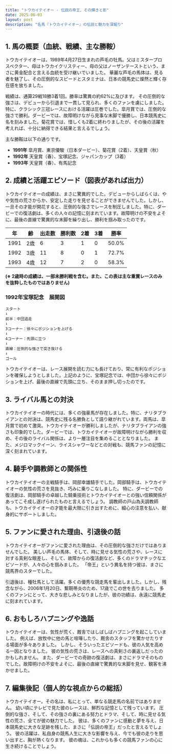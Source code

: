 ```yaml
---
title: "トウカイテイオー - 伝説の帝王、その輝きと影"
date: 2025-06-03
layout: post
description: "名馬『トウカイテイオー』の伝説と魅力を深堀り"
---
```


## 1. 馬の概要（血統、戦績、主な勝鞍）

トウカイテイオーは、1989年4月27日生まれの芦毛の牡馬。父はミスタープロスペクター、母はトウカイクリスティー、母の父はノーザンテーストという、まさに黄金配合と言える血統を受け継いでいました。  華麗な芦毛の馬体は、見る者を魅了し、その圧倒的なスピードとスタミナは、日本の競馬史に燦然と輝く存在感を放ちました。

戦績は、通算29戦18勝3着1回。勝率は驚異の約62%に及びます。  その圧倒的な強さは、デビューから引退まで一貫して見られ、多くのファンを虜にしました。  特に、クラシック三冠レースにおける活躍は圧巻でした。皐月賞では、圧倒的な強さで勝利。ダービーでは、故障明けながら見事な末脚で優勝し、日本競馬史に名を刻みました。菊花賞では、惜しくも2着に終わりましたが、その後の活躍を考えれば、十分に納得できる結果と言えるでしょう。

主な勝鞍は以下の通りです。

* **1991年** 皐月賞、東京優駿（日本ダービー）、菊花賞（2着）、天皇賞（秋）
* **1992年**  天皇賞（春）、宝塚記念、ジャパンカップ（3着）
* **1993年**  天皇賞（春）、有馬記念


## 2. 成績と活躍エピソード（図表があれば出力）

トウカイテイオーの成績は、まさに驚異的でした。デビューからしばらくは、やや気性の荒さからか、安定した走りを見せることができませんでした。しかし、一旦その才能が開花すると、圧倒的な強さでレースを制圧しました。特に、ダービーでの復活劇は、多くの人々の記憶に刻まれています。故障明けの不安をよそに、最後の直線で驚異的な末脚を繰り出し、勝利を掴み取ったのです。

| 年 | 齢 | 出走数 | 勝利数 | 2着 | 3着 | 勝率 |
|---|---|---|---|---|---|---|
| 1991 | 2歳 | 6 | 3 | 1 | 0 | 50.0% |
| 1992 | 3歳 | 11 | 8 | 0 | 1 | 72.7% |
| 1993 | 4歳 | 12 | 7 | 2 | 0 | 58.3% |

**(※ 2歳時の成績は、一部未勝利戦を含む。また、この表は主な重賞レースのみを抜粋したものではありません)**


### 1992年宝塚記念　展開図

```
スタート
↓
前半：中団追走
↓
3コーナー：徐々にポジションを上げる
↓
4コーナー：先頭に立つ
↓
直線：圧倒的な強さで突き抜ける
↓
ゴール
```

トウカイテイオーは、レース展開を読む力にも長けており、常に有利なポジションを確保しようとしました。上記のように、宝塚記念では、中団から徐々にポジションを上げ、最後の直線で先頭に立ち、そのまま押し切ったのです。


## 3. ライバル馬との対決

トウカイテイオーの時代には、多くの強豪馬が存在しました。特に、ナリタブライアンとの対決は、競馬史に残る名勝負として語り継がれています。両馬は、皐月賞で初めて激突。トウカイテイオーが勝利しましたが、ナリタブライアンの強さも印象的でした。ダービーでは、トウカイテイオーが故障明けながら勝利を収め、その後のライバル関係は、より一層注目を集めることとなりました。  また、メジロマックイーン、ライスシャワーなどとの対戦も、競馬ファンの記憶に深く刻まれています。


## 4. 騎手や調教師との関係性

トウカイテイオーの主戦騎手は、岡部幸雄騎手でした。岡部騎手は、トウカイテイオーの気性の荒さを見抜き、巧みに乗りこなしました。  特に、ダービーでの復活劇は、岡部騎手の卓越した騎乗技術とトウカイテイオーとの強い信頼関係があってこそ成し遂げられたものと言えるでしょう。  調教師の戸山為夫調教師も、トウカイテイオーの才能を最大限に引き出すために、細心の注意を払い、献身的にサポートしました。


## 5. ファンに愛された理由、引退後の話

トウカイテイオーがファンに愛された理由は、その圧倒的な強さだけではありませんでした。  美しい芦毛の馬体、そして、時に見せる気性の荒さや、レースに対する真剣な眼差し、そして、故障からの復活劇など、多くのドラマチックなエピソードが、人々の心を掴みました。  「帝王」という異名を持つ彼は、まさに競馬界のスターでした。

引退後は、種牡馬として活躍。多くの優秀な競走馬を輩出しました。しかし、残念ながら、2006年1月20日、繋靭帯炎のため、17歳でこの世を去りました。  多くのファンにとって、大きな悲しみとなりましたが、彼の功績は、永遠に競馬史に刻まれています。


## 6. おもしろハプニングや逸話

トウカイテイオーは、気性が荒く、厩舎ではしばしばハプニングを起こしていました。  例えば、放牧中に他の馬と喧嘩したり、厩舎のスタッフを驚かせたりする場面が多々ありました。  しかし、そういったエピソードも、彼の人気を高める一因となりました。  彼の気性の荒さは、レースへの真剣さの裏返しだったのかもしれません。  また、ダービーでの奇跡の復活劇は、まさにドラマそのものでした。故障明けの不安をよそに、最後の直線で驚異的な末脚を見せ、観客を沸かせました。


## 7. 編集後記（個人的な視点からの総括）

トウカイテイオー。その名は、私にとって、単なる競走馬の名前ではありません。  幼い頃にテレビで見た彼のレースは、鮮烈な記憶として残っています。  圧倒的な強さ、そして、その強さの裏にある努力とドラマ、そして、時に見せる気性の荒さ、全てが彼の魅力でした。  彼は、多くのファンに感動と夢を与え、日本競馬史に大きな足跡を残した、まさに「伝説の帝王」だったと言えるでしょう。  彼の活躍は、私自身の競馬人生に大きな影響を与え、今でも彼の走りを思い出すと、胸が熱くなります。  彼の魂は、これからも多くの競馬ファンの心に生き続けることでしょう。
